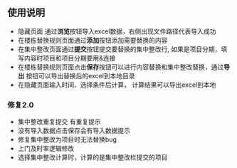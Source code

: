 ## 使用说明
- 隐藏页面 通过**浏览**按钮导入excel数据，右侧出现文件路径代表导入成功
- 在楼栋替换规则页面通过**添加**按钮添加需要替换的内容
- 在集中整改页面通过**提交**按钮提交要替换的集中整改行, 如果是项目分期，填写内容时项目和项目分期要用&连接
- 在楼栋替换规则页面点击**保存**按钮可以进行内容替换和集中整改替换，通过**导出**
  按钮可以导出替换后的excel到本地目录
- 在隐藏页面输入时间、选择条件后计算， 计算结果可以导出excel到本地  

### 修复2.0
- 集中整改重复提交 有重复提示
- 没有导入数据点击保存会有导入数据提示
- 修复集中整改为项目时无法替换bug
- 上门及时率逻辑修改
- 选择集中整改计算时，计算的是集中整改栏提交的项目